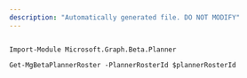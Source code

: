 ```yaml
---
description: "Automatically generated file. DO NOT MODIFY"
---
```


```powershellv2

Import-Module Microsoft.Graph.Beta.Planner

Get-MgBetaPlannerRoster -PlannerRosterId $plannerRosterId

```